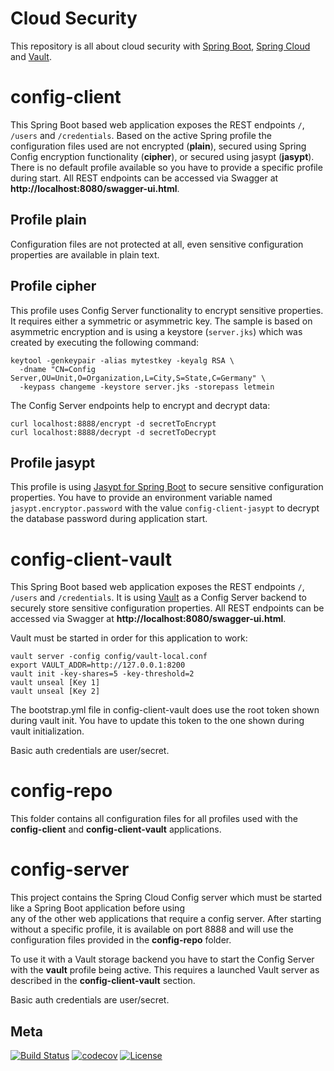Cloud Security
============

This repository is all about cloud security with [Spring Boot](https://projects.spring.io/spring-boot), 
[Spring Cloud](http://projects.spring.io/spring-cloud) and [Vault](https://www.vaultproject.io).

# config-client
This Spring Boot based web application exposes the REST endpoints `/`, `/users` and `/credentials`. Based on the active 
Spring profile the configuration files used are not encrypted (**plain**), secured using Spring Config encryption 
functionality (**cipher**), or secured using jasypt (**jasypt**). There is no default profile available so you have to 
provide a specific profile during start. All REST endpoints can be accessed via Swagger at 
**http://localhost:8080/swagger-ui.html**.

## Profile plain
Configuration files are not protected at all, even sensitive configuration properties are available in plain text.

## Profile cipher
This profile uses Config Server functionality to encrypt sensitive properties. It requires either a symmetric or 
asymmetric key. The sample is based on asymmetric encryption and is using a keystore (`server.jks`) which was created by 
executing the following command:

    keytool -genkeypair -alias mytestkey -keyalg RSA \
      -dname "CN=Config Server,OU=Unit,O=Organization,L=City,S=State,C=Germany" \
      -keypass changeme -keystore server.jks -storepass letmein
      
The Config Server endpoints help to encrypt and decrypt data:

    curl localhost:8888/encrypt -d secretToEncrypt
    curl localhost:8888/decrypt -d secretToDecrypt

## Profile jasypt
This profile is using [Jasypt for Spring Boot](https://github.com/ulisesbocchio/jasypt-spring-boot) to secure
sensitive configuration properties. You have to provide an environment variable named `jasypt.encryptor.password` with
the value `config-client-jasypt` to decrypt the database password during application start.

# config-client-vault
This Spring Boot based web application exposes the REST endpoints `/`, `/users` and `/credentials`. It is using 
[Vault](https://www.vaultproject.io) as a Config Server backend to securely store sensitive configuration properties. All REST 
endpoints can be accessed via Swagger at **http://localhost:8080/swagger-ui.html**.

Vault must be started in order for this application to work:

    vault server -config config/vault-local.conf
    export VAULT_ADDR=http://127.0.0.1:8200
    vault init -key-shares=5 -key-threshold=2
    vault unseal [Key 1]
    vault unseal [Key 2]
    
The bootstrap.yml file in config-client-vault does use the root token shown during vault init. You have to update this
token to the one shown during vault initialization.

Basic auth credentials are user/secret.

# config-repo
This folder contains all configuration files for all profiles used with the **config-client** and **config-client-vault**
applications.

# config-server
This project contains the Spring Cloud Config server which must be started like a Spring Boot application before using  
any of the other web applications that require a config server. After starting without a specific profile, it is 
available on port 8888 and will use the configuration files provided in the **config-repo** folder.

To use it with a Vault storage backend you have to start the Config Server with the **vault** profile being active. This
requires a launched Vault server as described in the **config-client-vault** section.

Basic auth credentials are user/secret.

## Meta
[![Build Status](https://travis-ci.org/dschadow/CloudSecurity.svg)](https://travis-ci.org/dschadow/CloudSecurity)
[![codecov](https://codecov.io/gh/dschadow/CloudSecurity/branch/develop/graph/badge.svg)](https://codecov.io/gh/dschadow/CloudSecurity)
[![License](https://img.shields.io/badge/License-Apache%202.0-blue.svg)](https://opensource.org/licenses/Apache-2.0)
